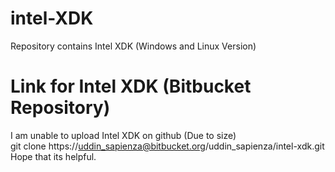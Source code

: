 # intel-XDK
Repository contains Intel XDK (Windows and Linux Version)
# Link for Intel XDK (Bitbucket Repository)
I am unable to upload Intel XDK on github (Due to size)<br />
git clone https://uddin_sapienza@bitbucket.org/uddin_sapienza/intel-xdk.git<br />
Hope that its helpful.


